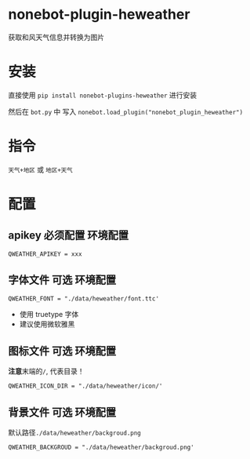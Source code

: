 # nonebot-plugin-heweather

获取和风天气信息并转换为图片

# 安装

直接使用 `pip install nonebot-plugins-heweather` 进行安装

然后在 `bot.py` 中 写入 `nonebot.load_plugin("nonebot_plugin_heweather")`

# 指令

`天气+地区` 或 `地区+天气`

# 配置

## apikey 必须配置 环境配置

```
QWEATHER_APIKEY = xxx
```

## 字体文件 可选 环境配置

```
QWEATHER_FONT = "./data/heweather/font.ttc'
```

- 使用 truetype 字体
- 建议使用微软雅黑

## 图标文件 可选 环境配置

**注意**末端的`/`, 代表目录！

```
QWEATHER_ICON_DIR = "./data/heweather/icon/'
```

## 背景文件 可选 环境配置


默认路径`./data/heweather/backgroud.png`

```
QWEATHER_BACKGROUD = "./data/heweather/backgroud.png'
```


